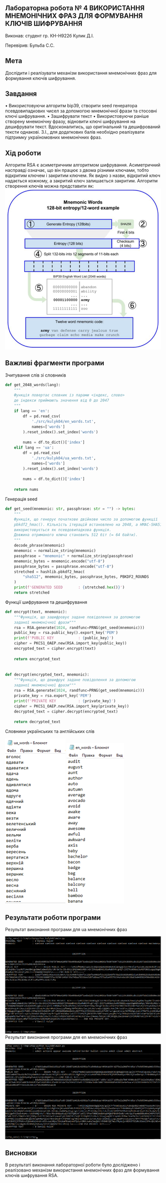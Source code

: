 ## Лабораторна робота № 4 ВИКОРИСТАННЯ МНЕМОНІЧНИХ ФРАЗ ДЛЯ ФОРМУВАННЯ КЛЮЧІВ ШИФРУВАННЯ

Виконав:
студент гр. КН-Н922б
Кулик Д.І.

Перевірив:
Бульба С.С.

## Мета
Дослідити і реалізувати механізм використання мнемонічних фраз для формування ключів шифрування.

## Завдання
•	Використовуючи алгоритм bip39, створити seed генератора псевдовипадкових чисел за допомогою мнемонічної фрази та стосовні ключі шифрування.
•	Зашифрувати текст
•	Використовуючи раніше створену мнемонічну фразу, відновити ключі шифрування на дешифрувати текст. Вдосконалитись, що оригінальний та дешифрований тексти однакові.
З.І., для додаткових балів необхідно реалізувати підтримку україномовних мнемонічних фраз.

## Хід роботи
Алгоритм RSA є асиметричним алгоритмом шифрування. Асиметричний насправді означає, що він працює з двома різними ключами, тобто відкритим ключем і закритим ключем. Як видно з назви, відкритий ключ надається кожному, а закритий ключ залишається закритим. 
Алгоритм створення ключів можна представити як:
![Алгоритм створення ключів](/lab04/doc/bip39_keys.png)

## Важливі фрагменти програми
Зчитування слів зі словників
```python
def get_2048_words(lang):
    """
    Функція повертає словник із парами <індекс, слово>
    де індекси приймають значення від 0 до 2047
    """
    if lang == 'en':
        df = pd.read_csv(
            './src/kulyk04/en_words.txt',
            names=['words']
        ).reset_index().set_index('words')

        nums = df.to_dict()['index']
    elif lang == 'ua':
        df = pd.read_csv(
            './src/kulyk04/ua_words.txt',
            names=['words']
        ).reset_index().set_index('words')

        nums = df.to_dict()['index']

    return nums
```
Генерація seed
```python
def get_seed(mnemonic: str, passphrase: str = "") -> bytes:
    """
    Функція, що генерує початкове двійкове число за допомогою функції
    pbkdf2_hmac(). Кількість ітерацій встановлено на 2048, а HMAC-SHA512
    використовується як псевдовипадкова функція.
    Довжина отриманого ключа становить 512 біт (= 64 байти).
    """
    decode_phrase(mnemonic)
    mnemonic = normalize_string(mnemonic)
    passphrase = "mnemonic" + normalize_string(passphrase)
    mnemonic_bytes = mnemonic.encode("utf-8")
    passphrase_bytes = passphrase.encode("utf-8")
    stretched = hashlib.pbkdf2_hmac(
        "sha512", mnemonic_bytes, passphrase_bytes, PBKDF2_ROUNDS
    )
    print(f'GENERATED SEED       : {stretched.hex()}')
    return stretched
```
Функції шифрування та дешифрування
```python
def encrypt(text, mnemonic):
    """Функція, що зашифровує задане повідолення за допомогою
    заданої мнемонічної фрази"""
    rsa = RSA.generate(1024, randfunc=PRNG(get_seed(mnemonic)))
    public_key = rsa.public_key().export_key('PEM')
    print(f'PUBLIC KEY           : {public_key}')
    cipher = PKCS1_OAEP.new(RSA.import_key(public_key))
    encrypted_text = cipher.encrypt(text)

    return encrypted_text


def decrypt(encrypted_text, mnemonic):
    """Функція, що дешифрує задане повідолення за допомогою
    заданої мнемонічної фрази"""
    rsa = RSA.generate(1024, randfunc=PRNG(get_seed(mnemonic)))
    private_key = rsa.export_key('PEM')
    print(f'PRIVATE KEY          : {private_key}')
    cipher = PKCS1_OAEP.new(RSA.import_key(private_key))
    decrypted_text = cipher.decrypt(encrypted_text)

    return decrypted_text
```
Словники українських та англійських слів

![Український словник](/lab04/doc/ua_dict.png)
![Англійський словник](/lab04/doc/en_dict.png)

## Результати роботи програми

Результат виконання програми для ua мнемонічних фраз

![Результат виконання програми ua](/lab04/doc/result_ua.png)
Результат виконання програми для en мнемонічних фраз

![Результат виконання програми en](/lab04/doc/result_en.png)

## Висновки
В результаті виконання лабораторної роботи було досліджено і реалізовано механізм використання мнемонічних фраз для формування ключів шифрування RSA. 